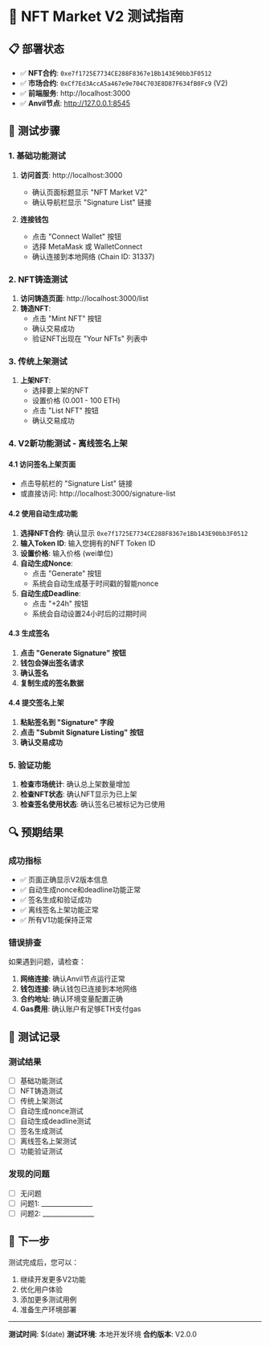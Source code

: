 # 🚀 NFT Market V2 测试指南

## 📋 部署状态
- ✅ **NFT合约**: `0xe7f1725E7734CE288F8367e1Bb143E90bb3F0512`
- ✅ **市场合约**: `0xCf7Ed3AccA5a467e9e704C703E8D87F634fB0Fc9` (V2)
- ✅ **前端服务**: http://localhost:3000
- ✅ **Anvil节点**: http://127.0.0.1:8545

## 🧪 测试步骤

### 1. 基础功能测试
1. **访问首页**: http://localhost:3000
   - 确认页面标题显示 "NFT Market V2"
   - 确认导航栏显示 "Signature List" 链接

2. **连接钱包**
   - 点击 "Connect Wallet" 按钮
   - 选择 MetaMask 或 WalletConnect
   - 确认连接到本地网络 (Chain ID: 31337)

### 2. NFT铸造测试
1. **访问铸造页面**: http://localhost:3000/list
2. **铸造NFT**:
   - 点击 "Mint NFT" 按钮
   - 确认交易成功
   - 验证NFT出现在 "Your NFTs" 列表中

### 3. 传统上架测试
1. **上架NFT**:
   - 选择要上架的NFT
   - 设置价格 (0.001 - 100 ETH)
   - 点击 "List NFT" 按钮
   - 确认交易成功

### 4. V2新功能测试 - 离线签名上架

#### 4.1 访问签名上架页面
- 点击导航栏的 "Signature List" 链接
- 或直接访问: http://localhost:3000/signature-list

#### 4.2 使用自动生成功能
1. **选择NFT合约**: 确认显示 `0xe7f1725E7734CE288F8367e1Bb143E90bb3F0512`
2. **输入Token ID**: 输入您拥有的NFT Token ID
3. **设置价格**: 输入价格 (wei单位)
4. **自动生成Nonce**:
   - 点击 "Generate" 按钮
   - 系统会自动生成基于时间戳的智能nonce
5. **自动生成Deadline**:
   - 点击 "+24h" 按钮
   - 系统会自动设置24小时后的过期时间

#### 4.3 生成签名
1. **点击 "Generate Signature" 按钮**
2. **钱包会弹出签名请求**
3. **确认签名**
4. **复制生成的签名数据**

#### 4.4 提交签名上架
1. **粘贴签名到 "Signature" 字段**
2. **点击 "Submit Signature Listing" 按钮**
3. **确认交易成功**

### 5. 验证功能
1. **检查市场统计**: 确认总上架数量增加
2. **检查NFT状态**: 确认NFT显示为已上架
3. **检查签名使用状态**: 确认签名已被标记为已使用

## 🔍 预期结果

### 成功指标
- ✅ 页面正确显示V2版本信息
- ✅ 自动生成nonce和deadline功能正常
- ✅ 签名生成和验证成功
- ✅ 离线签名上架功能正常
- ✅ 所有V1功能保持正常

### 错误排查
如果遇到问题，请检查：
1. **网络连接**: 确认Anvil节点运行正常
2. **钱包连接**: 确认钱包已连接到本地网络
3. **合约地址**: 确认环境变量配置正确
4. **Gas费用**: 确认账户有足够ETH支付gas

## 📝 测试记录

### 测试结果
- [ ] 基础功能测试
- [ ] NFT铸造测试  
- [ ] 传统上架测试
- [ ] 自动生成nonce测试
- [ ] 自动生成deadline测试
- [ ] 签名生成测试
- [ ] 离线签名上架测试
- [ ] 功能验证测试

### 发现的问题
- [ ] 无问题
- [ ] 问题1: ________________
- [ ] 问题2: ________________

## 🎯 下一步
测试完成后，您可以：
1. 继续开发更多V2功能
2. 优化用户体验
3. 添加更多测试用例
4. 准备生产环境部署

---
**测试时间**: $(date)
**测试环境**: 本地开发环境
**合约版本**: V2.0.0
